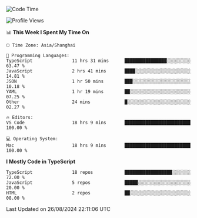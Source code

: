<!--START_SECTION:waka-->
![Code Time](http://img.shields.io/badge/Code%20Time-6%2C581%20hrs%2010%20mins-blue)

![Profile Views](http://img.shields.io/badge/Profile%20Views-7-blue)

📊 **This Week I Spent My Time On** 

```text
🕑︎ Time Zone: Asia/Shanghai

💬 Programming Languages: 
TypeScript               11 hrs 31 mins      ████████████████░░░░░░░░░   63.47 % 
JavaScript               2 hrs 41 mins       ████░░░░░░░░░░░░░░░░░░░░░   14.81 % 
JSON                     1 hr 50 mins        ███░░░░░░░░░░░░░░░░░░░░░░   10.18 % 
YAML                     1 hr 19 mins        ██░░░░░░░░░░░░░░░░░░░░░░░   07.25 % 
Other                    24 mins             █░░░░░░░░░░░░░░░░░░░░░░░░   02.27 % 

🔥 Editors: 
VS Code                  18 hrs 9 mins       █████████████████████████   100.00 % 

💻 Operating System: 
Mac                      18 hrs 9 mins       █████████████████████████   100.00 % 
```

**I Mostly Code in TypeScript** 

```text
TypeScript               18 repos            ██████████████████░░░░░░░   72.00 % 
JavaScript               5 repos             █████░░░░░░░░░░░░░░░░░░░░   20.00 % 
HTML                     2 repos             ██░░░░░░░░░░░░░░░░░░░░░░░   08.00 % 
```




 Last Updated on 26/08/2024 22:11:06 UTC
<!--END_SECTION:waka-->
